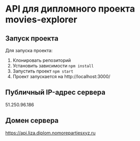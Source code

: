 # API для дипломного проекта movies-explorer
## Запуск проекта
Для запуска проекта:
1. Клонировать репозиторий
2. Установить зависимости `npm install`
3. Запустить проект `npm start`
4. Проект запускается на http://localhost:3000/

## Публичный IP-адрес сервера

51.250.96.186

## Домен сервера

https://api.liza.diplom.nomorepartiesxyz.ru